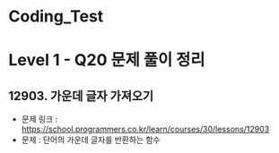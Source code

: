 # Coding_Test

# Level 1 - Q20 문제 풀이 정리

## 12903. 가운데 글자 가져오기
- 문제 링크 : https://school.programmers.co.kr/learn/courses/30/lessons/12903
- 문제 : 단어의 가운데 글자를 반환하는 함수

